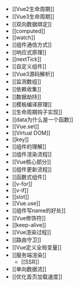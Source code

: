 - [[Vue2生命周期]]
- [[Vue3生命周期]]
- [[双向数据绑定]]
- [[computed]]
- [[watch]]
- [[组件通信方式]]
- [[响应式原理]]
- [[nextTick]]
- [[自定义组件]]
- [[Vue3源码解析]]
- [[监测数组]]
- [[依赖收集]]
- [[数据劫持]]
- [[模板编译原理]]
- [[生命周期钩子实现]]
- [[data为什么是一个函数]]
- [[Vue.set]]
- [[Virtual DOM]]
- [[key]]
- [[组件的理解]]
- [[组件渲染流程]]
- [[Vue核心部分]]
- [[组件更新流程]]
- [[函数式组件]]
- [[v-for]]
- [[v-if]]
- [[slot]]
- [[Vue.use]]
- [[组件写name的好处]]
- [[Vue修饰符]]
- [[keep-alive]]
- [[Vue渲染过程]]
- [[路由守卫]]
- [[Vue定义全局变量]]
- [[服务端渲染]]
	- [[SSR]]
- [[单向数据流]]
- [[优化首页加载速度]]